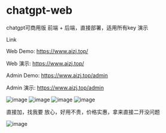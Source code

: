 # chatgpt-web
chatgpt可商用版 前端 + 后端，直接部署，适用所有key
演示

Link

Web Demo: https://www.aizj.top/

Web 演示: https://www.aizj.top/

Admin Demo: https://www.aizj.top/admin

Admin 演示: https://www.aizj.top/admin

![image](https://github.com/WuLiMing-17/chatgpt-web/assets/76948164/5a6afd02-9509-48ab-8c00-23298408f170)
![image](https://github.com/WuLiMing-17/chatgpt-web/assets/76948164/a4de5294-57ed-49d6-82f5-75f7bfcf4e4a)
![image](https://github.com/WuLiMing-17/chatgpt-web/assets/76948164/c59d1645-3043-4073-8a71-065e660f4c75)
![image](https://github.com/WuLiMing-17/chatgpt-web/assets/76948164/8e84a384-6c89-4971-9b30-ec09cf1451f7)


直接加，找我要
放心，好用不贵，价格实惠，拿来直接二开没问题

![image](https://github.com/WuLiMing-17/chatgpt-web/assets/76948164/663112a1-b1fa-4e65-9713-9fa8c413135f)

